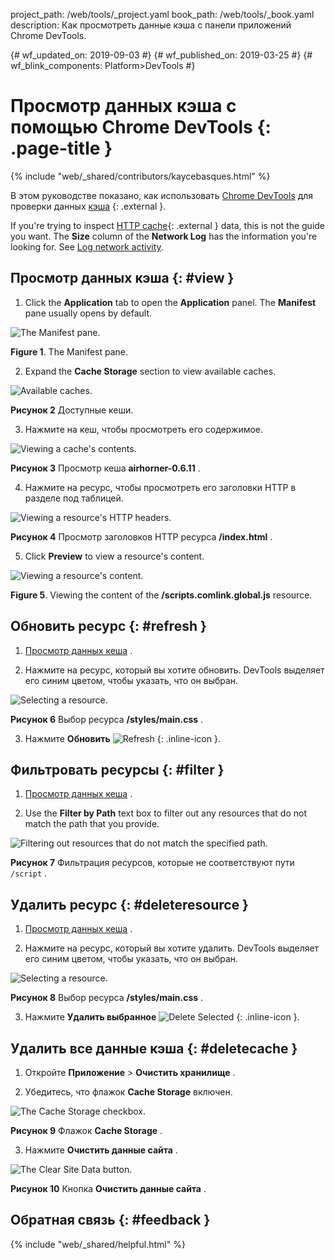 project_path: /web/tools/_project.yaml
book_path: /web/tools/_book.yaml
description: Как просмотреть данные кэша с панели приложений Chrome DevTools.

{# wf_updated_on: 2019-09-03 #}
{# wf_published_on: 2019-03-25 #}
{# wf_blink_components: Platform>DevTools #}

# Просмотр данных кэша с помощью Chrome DevTools {: .page-title }

{% include "web/_shared/contributors/kaycebasques.html" %}

В этом руководстве показано, как использовать [Chrome
DevTools](/web/tools/chrome-devtools) для проверки данных
[кэша](https://developer.mozilla.org/en-US/docs/Web/API/Cache) {: .external }.

If you're trying to inspect [HTTP
cache](https://developer.mozilla.org/en-US/docs/Web/HTTP/Caching){: .external }
data, this is not the guide you want.
The **Size** column of the **Network Log** has the information you're looking
for. See [Log network activity](/web/tools/chrome-devtools/network/#load).

## Просмотр данных кэша {: #view }

1. Click the **Application** tab to open the **Application** panel. The
**Manifest** pane usually opens
    by default.

      <figure>
<img src="/web/tools/chrome-devtools/storage/imgs/manifest.png" alt="The
Manifest pane.">
        <figcaption>
          <b>Figure 1</b>. The Manifest pane.
        </figcaption>
      </figure>
    

2. Expand the **Cache Storage** section to view available caches.

      <figure>
<img src="/web/tools/chrome-devtools/storage/imgs/cache.png"
alt="Available caches.">
        <figcaption><b>Рисунок 2</b> Доступные кеши.</figcaption>
      </figure>
    

3. Нажмите на кеш, чтобы просмотреть его содержимое.

      <figure>
<img src="/web/tools/chrome-devtools/storage/imgs/cacheview.png"
alt="Viewing a cache's contents.">
<figcaption><b>Рисунок 3</b> Просмотр кеша <b>airhorner-0.6.11</b>
.</figcaption>
      </figure>
    

4. Нажмите на ресурс, чтобы просмотреть его заголовки HTTP в разделе под
таблицей.

      <figure>
<img src="/web/tools/chrome-devtools/storage/imgs/viewcacheresource.png"
alt="Viewing a resource's HTTP headers.">
<figcaption><b>Рисунок 4</b> Просмотр заголовков HTTP ресурса
<b>/index.html</b> .</figcaption>
      </figure>
    

5. Click **Preview** to view a resource's content.

      <figure>
<img src="/web/tools/chrome-devtools/storage/imgs/cachecontent.png"
alt="Viewing a resource's content.">
        <figcaption>
<b>Figure 5</b>. Viewing the content of the
<b>/scripts.comlink.global.js</b> resource.
        </figcaption>
      </figure>
    

## Обновить ресурс {: #refresh }

1. [Просмотр данных кеша](#view) .

2. Нажмите на ресурс, который вы хотите обновить. DevTools выделяет его синим
цветом, чтобы указать, что он выбран.

      <figure>
<img src="/web/tools/chrome-devtools/storage/imgs/cacheselected.png"
alt="Selecting a resource.">
<figcaption><b>Рисунок 6</b> Выбор ресурса <b>/styles/main.css</b>
.</figcaption>
      </figure>
    

3. Нажмите **Обновить**
![Refresh](/web/tools/chrome-devtools/images/shared/reload.png) {: .inline-icon
}.

## Фильтровать ресурсы {: #filter }

1. [Просмотр данных кеша](#view) .

2. Use the **Filter by Path** text box to filter out any resources that do not
match the path that you provide.

      <figure>
<img src="/web/tools/chrome-devtools/storage/imgs/cachefilter.png"
alt="Filtering out resources that do not match the specified path.">
<figcaption><b>Рисунок 7</b> Фильтрация ресурсов, которые не
соответствуют пути <code>/script</code> .</figcaption>
      </figure>
    

## Удалить ресурс {: #deleteresource }

1. [Просмотр данных кеша](#view) .

2. Нажмите на ресурс, который вы хотите удалить. DevTools выделяет его синим
цветом, чтобы указать, что он выбран.

      <figure>
<img src="/web/tools/chrome-devtools/storage/imgs/cacheselected.png"
alt="Selecting a resource.">
<figcaption><b>Рисунок 8</b> Выбор ресурса <b>/styles/main.css</b>
.</figcaption>
      </figure>
    

3. Нажмите **Удалить выбранное** ![Delete
Selected](/web/tools/chrome-devtools/images/shared/delete.png) {: .inline-icon
}.

## Удалить все данные кэша {: #deletecache }

1. Откройте **Приложение** > **Очистить хранилище** .

2. Убедитесь, что флажок **Cache Storage** включен.

      <figure>
<img src="/web/tools/chrome-devtools/storage/imgs/cachecheckbox.png"
alt="The Cache Storage checkbox.">
        <figcaption><b>Рисунок 9</b> Флажок <b>Cache Storage</b> .</figcaption>
      </figure>
    

3. Нажмите **Очистить данные сайта** .

      <figure>
<img src="/web/tools/chrome-devtools/storage/imgs/cacheclearsite.png"
alt="The Clear Site Data button.">
<figcaption><b>Рисунок 10</b> Кнопка <b>Очистить данные сайта</b>
.</figcaption>
      </figure>
    

## Обратная связь {: #feedback }

{% include "web/_shared/helpful.html" %}
